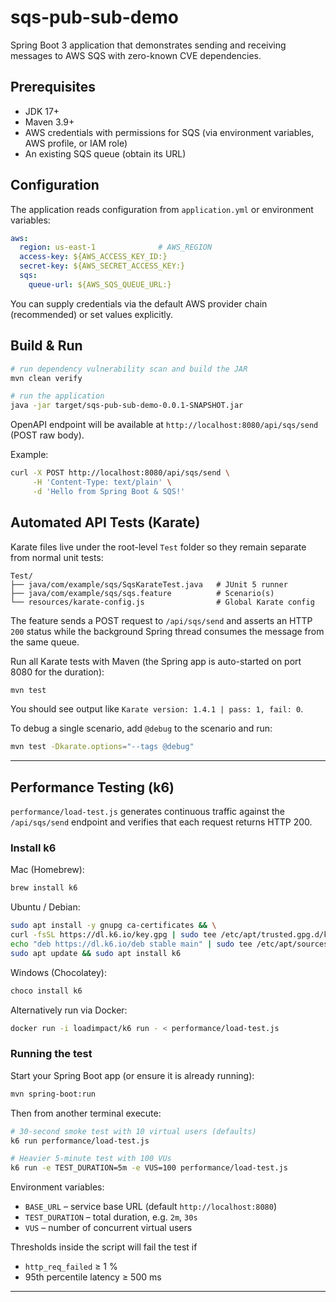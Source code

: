 # sqs-pub-sub-demo

Spring Boot 3 application that demonstrates sending and receiving messages to AWS SQS with zero-known CVE dependencies.

## Prerequisites

* JDK 17+
* Maven 3.9+
* AWS credentials with permissions for SQS (via environment variables, AWS profile, or IAM role)
* An existing SQS queue (obtain its URL)

## Configuration

The application reads configuration from `application.yml` or environment variables:

```yaml
aws:
  region: us-east-1              # AWS_REGION
  access-key: ${AWS_ACCESS_KEY_ID:}
  secret-key: ${AWS_SECRET_ACCESS_KEY:}
  sqs:
    queue-url: ${AWS_SQS_QUEUE_URL:}
```

You can supply credentials via the default AWS provider chain (recommended) or set values explicitly.

## Build & Run

```bash
# run dependency vulnerability scan and build the JAR
mvn clean verify

# run the application
java -jar target/sqs-pub-sub-demo-0.0.1-SNAPSHOT.jar
```

OpenAPI endpoint will be available at `http://localhost:8080/api/sqs/send` (POST raw body).

Example:

```bash
curl -X POST http://localhost:8080/api/sqs/send \
     -H 'Content-Type: text/plain' \
     -d 'Hello from Spring Boot & SQS!'
```

## Automated API Tests (Karate)

Karate files live under the root-level `Test` folder so they remain separate from normal unit tests:

```
Test/
├── java/com/example/sqs/SqsKarateTest.java   # JUnit 5 runner
├── java/com/example/sqs/sqs.feature          # Scenario(s)
└── resources/karate-config.js                # Global Karate config
```

The feature sends a POST request to `/api/sqs/send` and asserts an HTTP `200` status while the
background Spring thread consumes the message from the same queue.

Run all Karate tests with Maven (the Spring app is auto-started on port 8080 for the duration):

```bash
mvn test
```

You should see output like `Karate version: 1.4.1 | pass: 1, fail: 0`.

To debug a single scenario, add `@debug` to the scenario and run:

```bash
mvn test -Dkarate.options="--tags @debug"
```

---

## Performance Testing (k6)

`performance/load-test.js` generates continuous traffic against the `/api/sqs/send` endpoint and verifies that each request returns HTTP 200.

### Install k6

Mac (Homebrew):
```bash
brew install k6
```
Ubuntu / Debian:
```bash
sudo apt install -y gnupg ca-certificates && \
curl -fsSL https://dl.k6.io/key.gpg | sudo tee /etc/apt/trusted.gpg.d/k6.asc >/dev/null && \
echo "deb https://dl.k6.io/deb stable main" | sudo tee /etc/apt/sources.list.d/k6.list && \
sudo apt update && sudo apt install k6
```
Windows (Chocolatey):
```powershell
choco install k6
```
Alternatively run via Docker:
```bash
docker run -i loadimpact/k6 run - < performance/load-test.js
```

### Running the test

Start your Spring Boot app (or ensure it is already running):
```bash
mvn spring-boot:run
```

Then from another terminal execute:
```bash
# 30-second smoke test with 10 virtual users (defaults)
k6 run performance/load-test.js

# Heavier 5-minute test with 100 VUs
k6 run -e TEST_DURATION=5m -e VUS=100 performance/load-test.js
```
Environment variables:
* `BASE_URL` – service base URL (default `http://localhost:8080`)
* `TEST_DURATION` – total duration, e.g. `2m`, `30s`
* `VUS` – number of concurrent virtual users

Thresholds inside the script will fail the test if
* `http_req_failed` ≥ 1 %
* 95th percentile latency ≥ 500 ms

---



